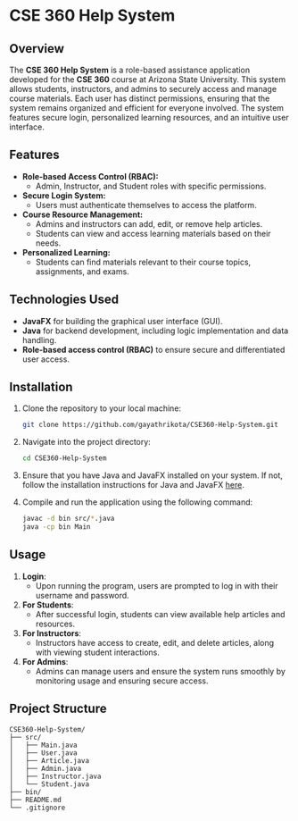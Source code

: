 # CSE 360 Help System

## Overview

The **CSE 360 Help System** is a role-based assistance application developed for the **CSE 360** course at Arizona State University. This system allows students, instructors, and admins to securely access and manage course materials. Each user has distinct permissions, ensuring that the system remains organized and efficient for everyone involved. The system features secure login, personalized learning resources, and an intuitive user interface.

## Features

- **Role-based Access Control (RBAC):** 
  - Admin, Instructor, and Student roles with specific permissions.
- **Secure Login System:** 
  - Users must authenticate themselves to access the platform.
- **Course Resource Management:** 
  - Admins and instructors can add, edit, or remove help articles.
  - Students can view and access learning materials based on their needs.
- **Personalized Learning:** 
  - Students can find materials relevant to their course topics, assignments, and exams.
  
## Technologies Used

- **JavaFX** for building the graphical user interface (GUI).
- **Java** for backend development, including logic implementation and data handling.
- **Role-based access control (RBAC)** to ensure secure and differentiated user access.

## Installation

1. Clone the repository to your local machine:
    ```bash
    git clone https://github.com/gayathrikota/CSE360-Help-System.git
    ```

2. Navigate into the project directory:
    ```bash
    cd CSE360-Help-System
    ```

3. Ensure that you have Java and JavaFX installed on your system. If not, follow the installation instructions for Java and JavaFX [here](https://openjfx.io/).

4. Compile and run the application using the following command:
    ```bash
    javac -d bin src/*.java
    java -cp bin Main
    ```

## Usage

1. **Login**: 
   - Upon running the program, users are prompted to log in with their username and password.
2. **For Students**: 
   - After successful login, students can view available help articles and resources.
3. **For Instructors**: 
   - Instructors have access to create, edit, and delete articles, along with viewing student interactions.
4. **For Admins**: 
   - Admins can manage users and ensure the system runs smoothly by monitoring usage and ensuring secure access.

## Project Structure

```plaintext
CSE360-Help-System/
├── src/
│   ├── Main.java
│   ├── User.java
│   ├── Article.java
│   ├── Admin.java
│   ├── Instructor.java
│   └── Student.java
├── bin/
├── README.md
└── .gitignore
